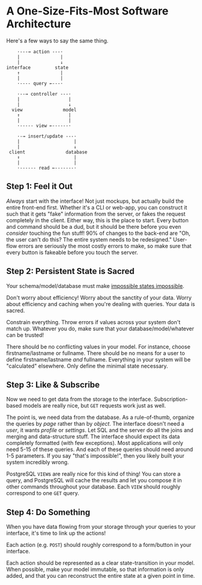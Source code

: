 
# A One-Size-Fits-Most Software Architecture

Here's a few ways to say the same thing.

```
    ·---→ action ---·
    |               |
    |               ↓
interface         state
    ↑               |
    |               |
    ·---- query ←---·
```

```
    ·--→ controller ---·
    |                  |
    |                  ↓
  view               model
    ↑                  |
    |                  |
    ·----- view ←------·
```

```
    ·-→ insert/update ---·
    |                    |
    |                    ↓
 client               database
    ↑                    |
    |                    |
    ·------ read ←-------·
```


## Step 1: Feel it Out

_Always_ start with the interface! Not just mockups, but actually build the entire front-end first. Whether it's a CLI or web-app, you can construct it such that it gets "fake" information from the server, or fakes the request completely in the client. Either way, this is the place to start. Every button and command should be a dud, but it should be there before you even _consider_ touching the fun stuff!
90% of changes to the back-end are "Oh, the user can't do this? The entire system needs to be redesigned." User-flow errors are seriously the most costly errors to make, so make sure that every button is fakeable before you touch the server.

## Step 2: Persistent State is Sacred

Your schema/model/database must make [impossible states impossible](https://www.youtube.com/watch?v=IcgmSRJHu_8).

Don't worry about efficiency! Worry about the sanctity of your data. Worry about efficiency and caching when you're dealing with queries. Your data is sacred.

Constrain everything. Throw errors if values across your system don't match up. Whatever you do, make sure that your database/model/whatever can be trusted!

There should be no conflicting values in your model. For instance, choose firstname/lastname or fullname. There should be no means for a user to define firstname/lastname _and_ fullname. Everything in your system will be "calculated" elsewhere. Only define the minimal state necessary.

## Step 3: Like & Subscribe

Now we need to get data from the storage to the interface. Subscription-based models are really nice, but `GET` requests work just as well.

The point is, we need data from the database. As a rule-of-thumb, organize the queries by _page_ rather than by _object_. The interface doesn't need a _user_, it wants _profile_ or _settings_. Let SQL and the server do all the joins and merging and data-structure stuff. The interface should expect its data completely formatted (with few exceptions). Most applications will only need 5-15 of these queries. And each of these queries should need around 1-5 parameters. If you say "that's impossible!", then you likely built your system incredibly wrong.

PostgreSQL `VIEW`s are really nice for this kind of thing! You can store a query, and PostgreSQL will cache the results and let you compose it in other commands throughout your database. Each `VIEW` should roughly correspond to one `GET` query.

## Step 4: Do Something

When you have data flowing from your storage through your queries to your interface, it's time to link up the actions!

Each action (e.g. `POST`) should roughly correspond to a form/button in your interface.

Each action should be represented as a clear state-transition in your model. When possible, make your model immutable, so that information is only added, and that you can reconstruct the entire state at a given point in time.
